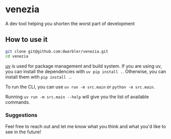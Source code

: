 # venezia
A dev tool helping you shorten the worst part of development

## How to use it
```bash
git clone git@github.com:dwarbler/venezia.git
cd venezia
```

[uv](https://docs.astral.sh/uv/) is used for package management and build system. If you are using uv, you can install the dependencies with `uv pip install .`. Otherwise, you can install them with `pip install .`.

To run the CLI, you can use `uv run -m src.main` or `python -m src.main`.

Running `uv run -m src.main --help` will give you the list of available commands.

### Suggestions
Feel free to reach out and let me know what you think and what you'd like to see in the future!
